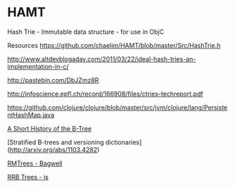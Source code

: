 HAMT
====

Hash Trie - Immutable data structure - for use in ObjC


Resources
https://github.com/chaelim/HAMT/blob/master/Src/HashTrie.h

http://www.altdevblogaday.com/2011/03/22/ideal-hash-tries-an-implementation-in-c/

http://pastebin.com/DbJZmz8R

http://infoscience.epfl.ch/record/166908/files/ctries-techreport.pdf

https://github.com/clojure/clojure/blob/master/src/jvm/clojure/lang/PersistentHashMap.java

[A Short History of the B-Tree](http://www.perforce.com/blog/110928/short-history-btree)

[Stratified B-trees and versioning dictionaries] (http://arxiv.org/abs/1103.4282)

[RMTrees - Bagwell](http://infoscience.epfl.ch/record/169879/files/RMTrees.pdf)

[RRB Trees - js](http://jsperf.com/native-array-vs-rrb-tree)
